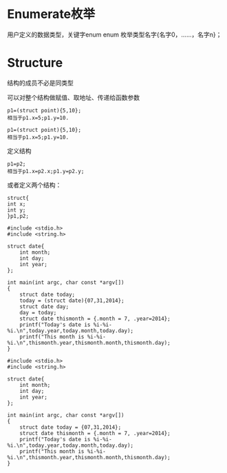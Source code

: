 Enumerate枚举
===
用户定义的数据类型，关键字enum
enum 枚举类型名字{名字0，……，名字n}；


Structure
===
结构的成员不必是同类型

可以对整个结构做赋值、取地址、传递给函数参数
```
p1=(struct point){5,10};
相当于p1.x=5;p1.y=10.
```

```
p1=(struct point){5,10};
相当于p1.x=5;p1.y=10.
```

定义结构
```
p1=p2;
相当于p1.x=p2.x;p1.y=p2.y;
```

或者定义两个结构：
```
struct{
int x;
int y;
}p1,p2;
```

```
#include <stdio.h>
#include <string.h>

struct date{
    int month;
    int day;
    int year;
};

int main(int argc, char const *argv[])
{    
    struct date today;
    today = (struct date){07,31,2014};
    struct date day;
    day = today;
    struct date thismonth = {.month = 7, .year=2014};
    printf("Today's date is %i-%i-%i.\n",today.year,today.month,today.day);
    printf("This month is %i-%i-%i.\n",thismonth.year,thismonth.month,thismonth.day);
}
```

```
#include <stdio.h>
#include <string.h>

struct date{
    int month;
    int day;
    int year;
};

int main(int argc, char const *argv[])
{    
    struct date today = {07,31,2014};
    struct date thismonth = {.month = 7, .year=2014};
    printf("Today's date is %i-%i-%i.\n",today.year,today.month,today.day);
    printf("This month is %i-%i-%i.\n",thismonth.year,thismonth.month,thismonth.day);
}
```
